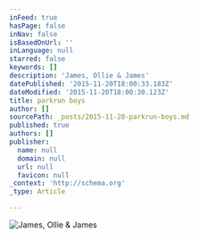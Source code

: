 ```yaml
---
inFeed: true
hasPage: false
inNav: false
isBasedOnUrl: ''
inLanguage: null
starred: false
keywords: []
description: 'James, Ollie & James'
datePublished: '2015-11-20T18:00:33.183Z'
dateModified: '2015-11-20T18:00:30.123Z'
title: parkrun boys
author: []
sourcePath: _posts/2015-11-20-parkrun-boys.md
published: true
authors: []
publisher:
  name: null
  domain: null
  url: null
  favicon: null
_context: 'http://schema.org'
_type: Article

---
```

![James, Ollie & James](https://the-grid-user-content.s3-us-west-2.amazonaws.com/9f6cc31b-8ce2-4ba5-a56b-7472f06d7fe7.jpg)

#